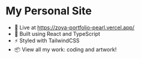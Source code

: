 # My Personal Site

- 🔗 Live at https://zoya-portfolio-pearl.vercel.app/
- 🚀 Built using React and TypeScript
- ⚡️ Styled with TailwindCSS
- 📦 View all my work: coding and artwork!
